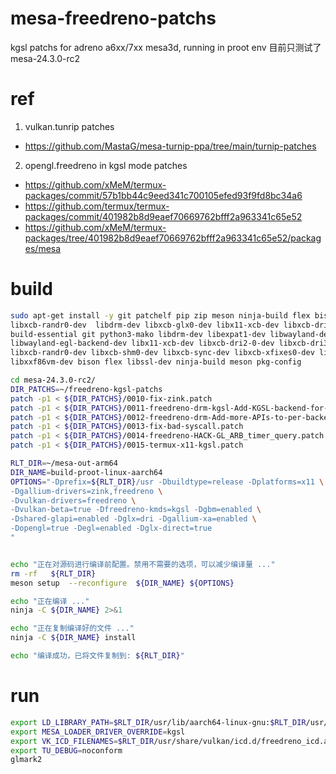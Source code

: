 # mesa-freedreno-patchs
kgsl patchs for adreno a6xx/7xx mesa3d, running in proot env
目前只测试了 mesa-24.3.0-rc2

# ref
1. vulkan.tunrip patches
- https://github.com/MastaG/mesa-turnip-ppa/tree/main/turnip-patches

2. opengl.freedreno in kgsl mode patches
- https://github.com/xMeM/termux-packages/commit/57b1bb44c9eed341c700105efed93f9fd8bc34a6
- https://github.com/termux/termux-packages/commit/401982b8d9eaef70669762bfff2a963341c65e52
- https://github.com/xMeM/termux-packages/tree/401982b8d9eaef70669762bfff2a963341c65e52/packages/mesa

# build
```bash
sudo apt-get install -y git patchelf pip zip meson ninja-build flex bison libarchive-dev glslang-tools python3-mako \
libxcb-randr0-dev  libdrm-dev libxcb-glx0-dev libx11-xcb-dev libxcb-dri3-dev libxcb-present-dev \
build-essential git python3-mako libdrm-dev libexpat1-dev libwayland-dev \
libwayland-egl-backend-dev libx11-xcb-dev libxcb-dri2-0-dev libxcb-dri3-dev libxcb-present-dev \
libxcb-randr0-dev libxcb-shm0-dev libxcb-sync-dev libxcb-xfixes0-dev libxrandr-dev libxshmfence-dev \
libxxf86vm-dev bison flex libssl-dev ninja-build meson pkg-config

cd mesa-24.3.0-rc2/
DIR_PATCHS=~/freedreno-kgsl-patchs
patch -p1 < ${DIR_PATCHS}/0010-fix-zink.patch
patch -p1 < ${DIR_PATCHS}/0011-freedreno-drm-kgsl-Add-KGSL-backend-for-freedreno.patch
patch -p1 < ${DIR_PATCHS}/0012-freedreno-drm-Add-more-APIs-to-per-backend-API.patch
patch -p1 < ${DIR_PATCHS}/0013-fix-bad-syscall.patch
patch -p1 < ${DIR_PATCHS}/0014-freedreno-HACK-GL_ARB_timer_query.patch
patch -p1 < ${DIR_PATCHS}/0015-termux-x11-kgsl.patch

RLT_DIR=~/mesa-out-arm64
DIR_NAME=build-proot-linux-aarch64
OPTIONS="-Dprefix=${RLT_DIR}/usr -Dbuildtype=release -Dplatforms=x11 \
-Dgallium-drivers=zink,freedreno \
-Dvulkan-drivers=freedreno \
-Dvulkan-beta=true -Dfreedreno-kmds=kgsl -Dgbm=enabled \
-Dshared-glapi=enabled -Dglx=dri -Dgallium-xa=enabled \
-Dopengl=true -Degl=enabled -Dglx-direct=true
"


echo "正在对源码进行编译前配置。禁用不需要的选项，可以减少编译量 ..."
rm -rf   ${RLT_DIR}
meson setup  --reconfigure  ${DIR_NAME} ${OPTIONS}

echo "正在编译 ..."
ninja -C ${DIR_NAME} 2>&1

echo "正在复制编译好的文件 ..."
ninja -C ${DIR_NAME} install

echo "编译成功，已将文件复制到: ${RLT_DIR}"
```

# run
```bash
export LD_LIBRARY_PATH=$RLT_DIR/usr/lib/aarch64-linux-gnu:$RLT_DIR/usr/lib/aarch64-linux-gnu/dri
export MESA_LOADER_DRIVER_OVERRIDE=kgsl
export VK_ICD_FILENAMES=$RLT_DIR/usr/share/vulkan/icd.d/freedreno_icd.aarch64.json
export TU_DEBUG=noconform
glmark2

```
